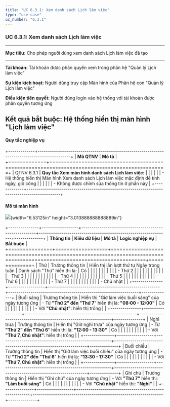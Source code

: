 ```yaml
---
title: "UC 6.3.1: Xem danh sách Lịch làm việc"
type: "use-case"
uc_number: "6.3.1"
---
```


### UC 6.3.1: Xem danh sách Lịch làm việc

  ---------------------------------------------------------------------------------------------------
  **Mục tiêu:**               Cho phép người dùng xem danh sách Lịch làm việc đã tạo
  --------------------------- -----------------------------------------------------------------------
  **Tài khoản:**              Tài khoản được phân quyền xem trong phân hệ "Quản lý Lịch làm việc"

  **Sự kiện kích hoạt:**      Người dùng truy cập Màn hình của Phân hệ con "Quản lý Lịch làm việc"

  **Điều kiện tiên quyết:**   Người dùng login vào hệ thống với tài khoản được phân quyền tương ứng

  **Kết quả bắt buộc:**       Hệ thống hiển thị màn hình "Lịch làm việc"
  ---------------------------------------------------------------------------------------------------

#### Quy tắc nghiệp vụ

+-------------+----------------------------------------------------------------------------------------------+
| **Mã QTNV** | **Mô tả**                                                                                    |
+=============+==============================================================================================+
| QTNV 6.3.1  | **Quy tắc Xem màn hình danh sách Lịch làm việc:**                                            |
|             |                                                                                              |
|             | -   Hệ thống hiển thị Màn hình Xem danh sách Lịch làm việc mặc định để tính ngày, giờ công   |
|             |                                                                                              |
|             | -   Không được chỉnh sửa thông tin ở phần này                                                |
+-------------+----------------------------------------------------------------------------------------------+

#### Mô tả màn hình

![](media/image77.png){width="6.53125in" height="3.013888888888889in"}

+---------------+------------------+-------------------------------------------------------+----------------------------------------------------------------+--------------+
| **Thông tin** | **Kiểu dữ liệu** | **Mô tả**                                             | **Logic nghiệp vụ**                                            | **Bắt buộc** |
+===============+==================+=======================================================+================================================================+==============+
| Thứ           | Trường thông tin | Hiển thị lần lượt thứ tự Ngày trong tuần              | Danh sách "Thứ" hiển thị là:                                   | Có           |
|               |                  |                                                       |                                                                |              |
|               |                  |                                                       | -   Thứ 2                                                      |              |
|               |                  |                                                       |                                                                |              |
|               |                  |                                                       | -   Thứ 3                                                      |              |
|               |                  |                                                       |                                                                |              |
|               |                  |                                                       | -   Thứ 4                                                      |              |
|               |                  |                                                       |                                                                |              |
|               |                  |                                                       | -   Thứ 5                                                      |              |
|               |                  |                                                       |                                                                |              |
|               |                  |                                                       | -   Thứ 6                                                      |              |
|               |                  |                                                       |                                                                |              |
|               |                  |                                                       | -   Thứ 7                                                      |              |
|               |                  |                                                       |                                                                |              |
|               |                  |                                                       | -   Chủ nhật                                                   |              |
+---------------+------------------+-------------------------------------------------------+----------------------------------------------------------------+--------------+
| Buổi sáng     | Trường thông tin | Hiển thị "Giờ làm việc buổi sáng" của ngày tương ứng  | \- Từ **"Thứ 2" đến "Thứ 7**" hiển thị là: **"08:00 - 12:00"** | Có           |
|               |                  |                                                       |                                                                |              |
|               |                  |                                                       | \- Với **"Chủ nhật"**: hiển thị trống                          |              |
+---------------+------------------+-------------------------------------------------------+----------------------------------------------------------------+--------------+
| Nghỉ trưa     | Trường thông tin | Hiển thị "Giờ nghỉ trưa" của ngày tương ứng           | \- Từ **"Thứ 2" đến "Thứ 6**" hiển thị là: **"12:00 - 13:30"** | Có           |
|               |                  |                                                       |                                                                |              |
|               |                  |                                                       | \- Với **"Thứ 7, Chủ nhật"**: hiển thị trống                   |              |
+---------------+------------------+-------------------------------------------------------+----------------------------------------------------------------+--------------+
| Buổi chiều    | Trường thông tin | Hiển thị "Giờ làm việc buổi chiều" của ngày tương ứng | \- Từ **"Thứ 2" đến "Thứ 6**" hiển thị là: **"13:30 - 17:30"** | Có           |
|               |                  |                                                       |                                                                |              |
|               |                  |                                                       | \- Với **"Thứ 7, Chủ nhật"**: hiển thị trống                   |              |
+---------------+------------------+-------------------------------------------------------+----------------------------------------------------------------+--------------+
| Ghi chú       | Trường thông tin | Hiển thị "Ghi chú" của ngày tương ứng                 | \- Với **"Thứ 7"** hiển thị: **"Làm buổi sáng"**               | Có           |
|               |                  |                                                       |                                                                |              |
|               |                  |                                                       | \- Với **"Chủ nhật"** hiển thị: **"Nghỉ"**                     |              |
+---------------+------------------+-------------------------------------------------------+----------------------------------------------------------------+--------------+
